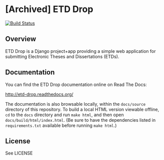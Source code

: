 # [Archived] ETD Drop

[![Build Status](https://travis-ci.org/MetaArchive/etd-drop.svg?branch=master)](https://travis-ci.org/MetaArchive/etd-drop)

## Overview

ETD Drop is a Django project+app providing a simple web application for
submitting Electronic Theses and Dissertations (ETDs).

## Documentation

You can find the ETD Drop documentation online on Read The Docs:

http://etd-drop.readthedocs.org/

The documentation is also browsable locally, within the `docs/source` 
directory of this repository. To build a local HTML version viewable offline, 
`cd` to the `docs` directory and run `make html`, and then open 
`docs/build/html/index.html`. (Be sure to have the dependencies listed in 
`requirements.txt` available before running `make html`.)

## License

See LICENSE
